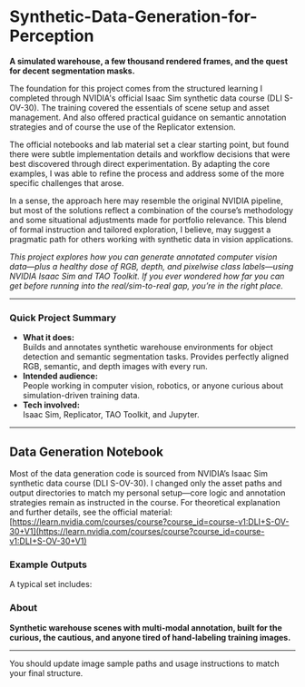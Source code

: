 # Synthetic-Data-Generation-for-Perception
**A simulated warehouse, a few thousand rendered frames, and the quest for decent segmentation masks.**

The foundation for this project comes from the structured learning I completed through NVIDIA's official Isaac Sim synthetic data course (DLI S-OV-30). The training covered the essentials of scene setup and asset management. And also offered practical guidance on semantic annotation strategies and of course the use of the Replicator extension.

The official notebooks and lab material set a clear starting point, but found there were subtle implementation details and workflow decisions that were best discovered through direct experimentation. By adapting the core examples, I was able to refine the process and address some of the more specific challenges that arose.

In a sense, the approach here may resemble the original NVIDIA pipeline, but most of the solutions reflect a combination of the course’s methodology and some situational adjustments made for portfolio relevance. This blend of formal instruction and tailored exploration, I believe, may suggest a pragmatic path for others working with synthetic data in vision applications.


*This project explores how you can generate annotated computer vision data—plus a healthy dose of RGB, depth, and pixelwise class labels—using NVIDIA Isaac Sim and TAO Toolkit. If you ever wondered how far you can get before running into the real/sim-to-real gap, you’re in the right place.*

***

### Quick Project Summary

- **What it does:**  
  Builds and annotates synthetic warehouse environments for object detection and semantic segmentation tasks. Provides perfectly aligned RGB, semantic, and depth images with every run.
- **Intended audience:**  
  People working in computer vision, robotics, or anyone curious about simulation-driven training data.
- **Tech involved:**  
  Isaac Sim, Replicator, TAO Toolkit, and Jupyter.

***
## Data Generation Notebook

Most of the data generation code is sourced from NVIDIA’s Isaac Sim synthetic data course (DLI S-OV-30). 
I changed only the asset paths and output directories to match my personal setup—core logic and annotation strategies remain as instructed in the course. 
For theoretical explanation and further details, see the official material:  
[https://learn.nvidia.com/courses/course?course_id=course-v1:DLI+S-OV-30+V1](https://learn.nvidia.com/courses/course?course_id=course-v1:DLI+S-OV-30+V1)

### Example Outputs

A typical set includes:



### About

**Synthetic warehouse scenes with multi-modal annotation, built for the curious, the cautious, and anyone tired of hand-labeling training images.**  

***

You should update image sample paths and usage instructions to match your final structure.
